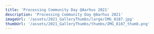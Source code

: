 ```yaml
---
title: 'Processing Community Day @Aarhus 2021'
description: 'Processing Community Day @Aarhus 2021'
imageUrl: '/assets/2021_GalleryThumbs/large/IMG_8187.jpg'
thumbUrl: '/assets/2021_GalleryThumbs/thumbs/IMG_8187_thumb.png'
---
```

